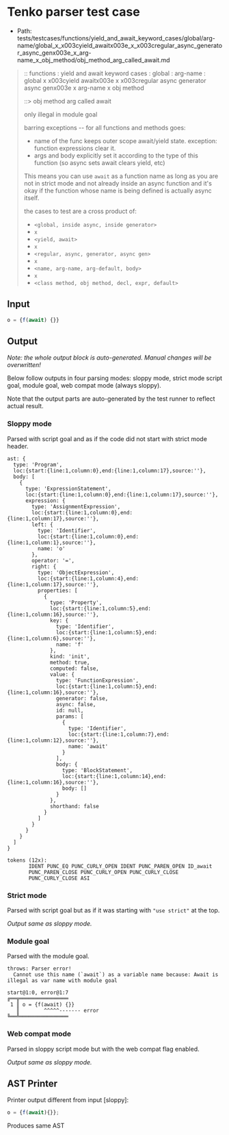 # Tenko parser test case

- Path: tests/testcases/functions/yield_and_await_keyword_cases/global/arg-name/global_x_x003cyield_awaitx003e_x_x003cregular_async_generator_async_genx003e_x_arg-name_x_obj_method/obj_method_arg_called_await.md

> :: functions : yield and await keyword cases : global : arg-name : global x x003cyield awaitx003e x x003cregular async generator async genx003e x arg-name x obj method
>
> ::> obj method arg called await
>
> only illegal in module goal
>
> barring exceptions -- for all functions and methods goes:
>
> - name of the func keeps outer scope await/yield state. exception: function expressions clear it.
> - args and body explicitly set it according to the type of this function (so async sets await clears yield, etc)
>
> This means you can use `await` as a function name as long as you are not in strict mode and not already inside an async function and it's okay if the function whose name is being defined is actually async itself.
>
> the cases to test are a cross product of:
>
> - `<global, inside async, inside generator>` 
> - `x` 
> - `<yield, await>`
> - `x` 
> - `<regular, async, generator, async gen>`
> - `x` 
> - `<name, arg-name, arg-default, body>`
> - `x`
> - `<class method, obj method, decl, expr, default>`

## Input

`````js
o = {f(await) {}}
`````

## Output

_Note: the whole output block is auto-generated. Manual changes will be overwritten!_

Below follow outputs in four parsing modes: sloppy mode, strict mode script goal, module goal, web compat mode (always sloppy).

Note that the output parts are auto-generated by the test runner to reflect actual result.

### Sloppy mode

Parsed with script goal and as if the code did not start with strict mode header.

`````
ast: {
  type: 'Program',
  loc:{start:{line:1,column:0},end:{line:1,column:17},source:''},
  body: [
    {
      type: 'ExpressionStatement',
      loc:{start:{line:1,column:0},end:{line:1,column:17},source:''},
      expression: {
        type: 'AssignmentExpression',
        loc:{start:{line:1,column:0},end:{line:1,column:17},source:''},
        left: {
          type: 'Identifier',
          loc:{start:{line:1,column:0},end:{line:1,column:1},source:''},
          name: 'o'
        },
        operator: '=',
        right: {
          type: 'ObjectExpression',
          loc:{start:{line:1,column:4},end:{line:1,column:17},source:''},
          properties: [
            {
              type: 'Property',
              loc:{start:{line:1,column:5},end:{line:1,column:16},source:''},
              key: {
                type: 'Identifier',
                loc:{start:{line:1,column:5},end:{line:1,column:6},source:''},
                name: 'f'
              },
              kind: 'init',
              method: true,
              computed: false,
              value: {
                type: 'FunctionExpression',
                loc:{start:{line:1,column:5},end:{line:1,column:16},source:''},
                generator: false,
                async: false,
                id: null,
                params: [
                  {
                    type: 'Identifier',
                    loc:{start:{line:1,column:7},end:{line:1,column:12},source:''},
                    name: 'await'
                  }
                ],
                body: {
                  type: 'BlockStatement',
                  loc:{start:{line:1,column:14},end:{line:1,column:16},source:''},
                  body: []
                }
              },
              shorthand: false
            }
          ]
        }
      }
    }
  ]
}

tokens (12x):
       IDENT PUNC_EQ PUNC_CURLY_OPEN IDENT PUNC_PAREN_OPEN ID_await
       PUNC_PAREN_CLOSE PUNC_CURLY_OPEN PUNC_CURLY_CLOSE
       PUNC_CURLY_CLOSE ASI
`````

### Strict mode

Parsed with script goal but as if it was starting with `"use strict"` at the top.

_Output same as sloppy mode._

### Module goal

Parsed with the module goal.

`````
throws: Parser error!
  Cannot use this name (`await`) as a variable name because: Await is illegal as var name with module goal

start@1:0, error@1:7
╔══╦════════════════
 1 ║ o = {f(await) {}}
   ║        ^^^^^------- error
╚══╩════════════════

`````


### Web compat mode

Parsed in sloppy script mode but with the web compat flag enabled.

_Output same as sloppy mode._

## AST Printer

Printer output different from input [sloppy]:

````js
o = {f(await){}};
````

Produces same AST
